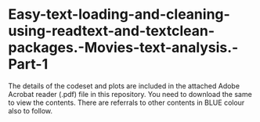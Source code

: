 # Easy-text-loading-and-cleaning-using-readtext-and-textclean-packages.-Movies-text-analysis.-Part-1

The details of the codeset and plots are included in the attached Adobe Acrobat reader (.pdf) file in this repository. 
You need to download the same to view the contents. There are referrals to other contents in BLUE colour also to follow.
